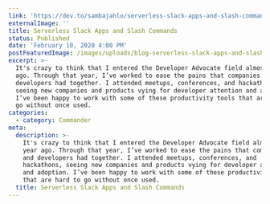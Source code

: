 ```yaml
---
link: 'https://dev.to/sambajahlo/serverless-slack-apps-and-slash-commands-24n0'
externalImage: ''
title: Serverless Slack Apps and Slash Commands
status: Published
date: 'February 10, 2020 4:00 PM'
postFeaturedImage: /images/uploads/blog-serverless-slack-apps-and-slash-commands-2.png
excerpt: >-
  It's crazy to think that I entered the Developer Advocate field almost a year
  ago. Through that year, I’ve worked to ease the pains that companies and
  developers had together. I attended meetups, conferences, and hackathons,
  seeing new companies and products vying for developer attention and adoption.
  I’ve been happy to work with some of these productivity tools that are hard to
  go without once used.
categories:
  - category: Commander
meta:
  description: >-
    It's crazy to think that I entered the Developer Advocate field almost a
    year ago. Through that year, I’ve worked to ease the pains that companies
    and developers had together. I attended meetups, conferences, and
    hackathons, seeing new companies and products vying for developer attention
    and adoption. I’ve been happy to work with some of these productivity tools
    that are hard to go without once used.
  title: Serverless Slack Apps and Slash Commands
---
```


